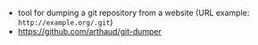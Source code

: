 - tool for dumping a git repository from a website (URL example: `http://example.org/.git`)
- https://github.com/arthaud/git-dumper